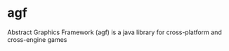 # agf
Abstract Graphics Framework (agf) is a java library for cross-platform and cross-engine games
